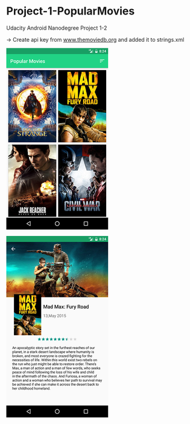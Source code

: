# Project-1-PopularMovies
Udacity Android Nanodegree Project 1-2

-> Create api key from www.themoviedb.org and added it to strings.xml

![Alt text](/art/Screenshot_1479048862.png "Screen shot 1")

![Alt text](/art/Screenshot_1479048866.png "Screen shot 2")
